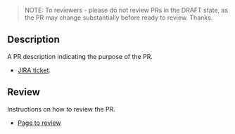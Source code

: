 > NOTE: To reviewers - please do not review PRs in the DRAFT state, as the PR may change substantially before ready to review. Thanks.

## Description

A PR description indicating the purpose of the PR.

* [JIRA ticket](link).

## Review

Instructions on how to review the PR. 

* [Page to review](link)
